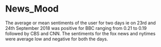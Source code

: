 # News_Mood
The average or mean sentiments of the user for two days ie on 23rd and 24th September 2018 was positive for BBC ranging from 0.21 to 0.19 followed by CBS and CNN.
The sentiments for the fox news and nytimes were average low and negative for both the days.
